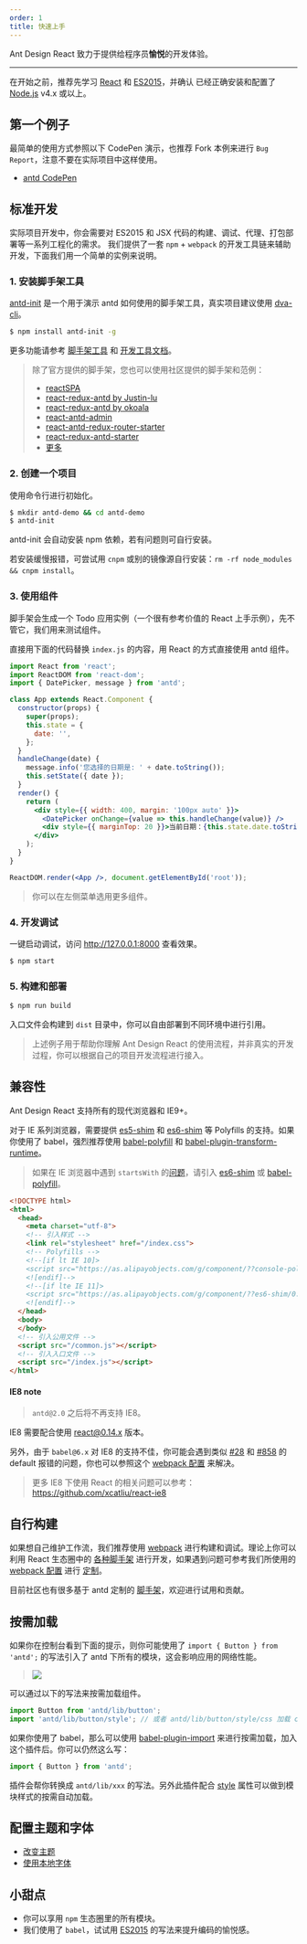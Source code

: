 ```yaml
---
order: 1
title: 快速上手
---
```


Ant Design React 致力于提供给程序员**愉悦**的开发体验。

---

在开始之前，推荐先学习 [React](http://facebook.github.io/react/) 和 [ES2015](http://babeljs.io/docs/learn-es2015/)，并确认 已经正确安装和配置了 [Node.js](https://nodejs.org/) v4.x 或以上。

## 第一个例子

最简单的使用方式参照以下 CodePen 演示，也推荐 Fork 本例来进行 `Bug Report`，注意不要在实际项目中这样使用。

- [antd CodePen](http://codepen.io/benjycui/pen/KgPZrE?editors=001)

## 标准开发

实际项目开发中，你会需要对 ES2015 和 JSX 代码的构建、调试、代理、打包部署等一系列工程化的需求。
我们提供了一套 `npm` + `webpack` 的开发工具链来辅助开发，下面我们用一个简单的实例来说明。

### 1. 安装脚手架工具

[antd-init](https://github.com/ant-design/antd-init/) 是一个用于演示 antd 如何使用的脚手架工具，真实项目建议使用 [dva-cli](https://github.com/dvajs/dva-cli)。

```bash
$ npm install antd-init -g
```

更多功能请参考 [脚手架工具](https://github.com/ant-design/antd-init/) 和 [开发工具文档](http://ant-tool.github.io/)。

> 除了官方提供的脚手架，您也可以使用社区提供的脚手架和范例：
>
>   - [reactSPA](https://github.com/JasonBai007/reactSPA)
>   - [react-redux-antd by Justin-lu](https://github.com/Justin-lu/react-redux-antd)
>   - [react-redux-antd by okoala](https://github.com/okoala/react-redux-antd)
>   - [react-antd-admin](https://github.com/fireyy/react-antd-admin)
>   - [react-antd-redux-router-starter](https://github.com/yuzhouisme/react-antd-redux-router-starter)
>   - [react-redux-antd-starter](https://github.com/BetaRabbit/react-redux-antd-starter)
>   - [更多](https://github.com/ant-design/ant-design/issues/129)

### 2. 创建一个项目

使用命令行进行初始化。

```bash
$ mkdir antd-demo && cd antd-demo
$ antd-init
```

antd-init 会自动安装 npm 依赖，若有问题则可自行安装。

若安装缓慢报错，可尝试用 `cnpm` 或别的镜像源自行安装：`rm -rf node_modules && cnpm install`。

### 3. 使用组件

脚手架会生成一个 Todo 应用实例（一个很有参考价值的 React 上手示例），先不管它，我们用来测试组件。

直接用下面的代码替换 `index.js` 的内容，用 React 的方式直接使用 antd 组件。

```jsx
import React from 'react';
import ReactDOM from 'react-dom';
import { DatePicker, message } from 'antd';

class App extends React.Component {
  constructor(props) {
    super(props);
    this.state = {
      date: '',
    };
  }
  handleChange(date) {
    message.info('您选择的日期是: ' + date.toString());
    this.setState({ date });
  }
  render() {
    return (
      <div style={{ width: 400, margin: '100px auto' }}>
        <DatePicker onChange={value => this.handleChange(value)} />
        <div style={{ marginTop: 20 }}>当前日期：{this.state.date.toString()}</div>
      </div>
    );
  }
}

ReactDOM.render(<App />, document.getElementById('root'));
```

> 你可以在左侧菜单选用更多组件。

### 4. 开发调试

一键启动调试，访问 http://127.0.0.1:8000 查看效果。

```bash
$ npm start
```

### 5. 构建和部署

```bash
$ npm run build
```

入口文件会构建到 `dist` 目录中，你可以自由部署到不同环境中进行引用。

> 上述例子用于帮助你理解 Ant Design React 的使用流程，并非真实的开发过程，你可以根据自己的项目开发流程进行接入。

## 兼容性

Ant Design React 支持所有的现代浏览器和 IE9+。

对于 IE 系列浏览器，需要提供 [es5-shim](https://github.com/es-shims/es5-shim) 和 [es6-shim](https://github.com/paulmillr/es6-shim) 等 Polyfills 的支持。如果你使用了 babel，强烈推荐使用 [babel-polyfill](https://babeljs.io/docs/usage/polyfill/) 和 [babel-plugin-transform-runtime](https://babeljs.io/docs/plugins/transform-runtime/)。

> 如果在 IE 浏览器中遇到 `startsWith` 的[问题](https://github.com/ant-design/ant-design/issues/3400#issuecomment-253181445)，请引入 [es6-shim](https://github.com/paulmillr/es6-shim) 或 [babel-polyfill](https://babeljs.io/docs/usage/polyfill/)。

```html
<!DOCTYPE html>
<html>
  <head>
    <meta charset="utf-8">
    <!-- 引入样式 -->
    <link rel="stylesheet" href="/index.css">
    <!-- Polyfills -->
    <!--[if lt IE 10]>
    <script src="https://as.alipayobjects.com/g/component/??console-polyfill/0.2.2/index.js,es5-shim/4.5.7/es5-shim.min.js,es5-shim/4.5.7/es5-sham.min.js,es6-shim/0.35.1/es6-sham.min.js,es6-shim/0.35.1/es6-shim.min.js,html5shiv/3.7.2/html5shiv.min.js,media-match/2.0.2/media.match.min.js"></script>
    <![endif]-->
    <!--[if lte IE 11]>
    <script src="https://as.alipayobjects.com/g/component/??es6-shim/0.35.1/es6-sham.min.js,es6-shim/0.35.1/es6-shim.min.js"></script>
    <![endif]-->
  </head>
  <body>
  </body>
  <!-- 引入公用文件 -->
  <script src="/common.js"></script>
  <!-- 引入入口文件 -->
  <script src="/index.js"></script>
</html>
```

#### IE8 note

> `antd@2.0` 之后将不再支持 IE8。

IE8 需要配合使用 [react@0.14.x](https://facebook.github.io/react/blog/2016/01/12/discontinuing-ie8-support.html) 版本。

另外，由于 `babel@6.x` 对 IE8 的支持不佳，你可能会遇到类似 [#28](https://github.com/ant-tool/atool-build/issues/28) 和 [#858](https://github.com/ant-design/ant-design/issues/858) 的 default 报错的问题，你也可以参照这个 [webpack 配置](https://github.com/ant-design/antd-init/blob/f5fb9479ca973fade51fd6754e50f8b3fafbb1df/boilerplate/webpack.config.js#L4-L8) 来解决。

> 更多 IE8 下使用 React 的相关问题可以参考：https://github.com/xcatliu/react-ie8

## 自行构建

如果想自己维护工作流，我们推荐使用 [webpack](http://webpack.github.io/) 进行构建和调试。理论上你可以利用 React 生态圈中的 [各种脚手架](https://github.com/enaqx/awesome-react#boilerplates) 进行开发，如果遇到问题可参考我们所使用的 [webpack 配置](https://github.com/ant-tool/atool-build/blob/master/src/getWebpackCommonConfig.js) 进行 [定制](http://ant-tool.github.io/webpack-config.html)。

目前社区也有很多基于 antd 定制的 [脚手架](https://github.com/ant-design/ant-design/issues/129)，欢迎进行试用和贡献。

## 按需加载

如果你在控制台看到下面的提示，则你可能使用了 `import { Button } from 'antd';` 的写法引入了 antd 下所有的模块，这会影响应用的网络性能。

> ![](https://zos.alipayobjects.com/rmsportal/vgcHJRVZFmPjAawwVoXK.png)

可以通过以下的写法来按需加载组件。

```jsx
import Button from 'antd/lib/button';
import 'antd/lib/button/style'; // 或者 antd/lib/button/style/css 加载 css 文件
```

如果你使用了 babel，那么可以使用 [babel-plugin-import](https://github.com/ant-design/babel-plugin-import) 来进行按需加载，加入这个插件后。你可以仍然这么写：

```jsx
import { Button } from 'antd';
```

插件会帮你转换成 `antd/lib/xxx` 的写法。另外此插件配合 [style](https://github.com/ant-design/babel-plugin-import#usage) 属性可以做到模块样式的按需自动加载。

## 配置主题和字体

- [改变主题](/docs/react/customize-theme)
- [使用本地字体](https://github.com/ant-design/antd-init/tree/master/examples/local-iconfont)

## 小甜点

- 你可以享用 `npm` 生态圈里的所有模块。
- 我们使用了 `babel`，试试用 [ES2015](http://babeljs.io/blog/2015/06/07/react-on-es6-plus) 的写法来提升编码的愉悦感。
